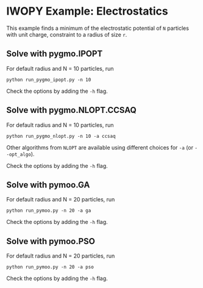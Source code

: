 # IWOPY Example: Electrostatics

This example finds a minimum of the electrostatic potential of `N` particles with unit charge, constraint to a radius of size `r`. 

## Solve with pygmo.IPOPT

For default radius and N = 10 particles, run
```
python run_pygmo_ipopt.py -n 10
```

Check the options by adding the `-h` flag.

## Solve with pygmo.NLOPT.CCSAQ

For default radius and N = 10 particles, run
```
python run_pygmo_nlopt.py -n 10 -a ccsaq
```
Other algorithms from `NLOPT` are available using different choices for `-a` (or `--opt_algo`).

Check the options by adding the `-h` flag.

## Solve with pymoo.GA

For default radius and N = 20 particles, run
```
python run_pymoo.py -n 20 -a ga
```

Check the options by adding the `-h` flag.

## Solve with pymoo.PSO

For default radius and N = 20 particles, run
```
python run_pymoo.py -n 20 -a pso 
```

Check the options by adding the `-h` flag.
